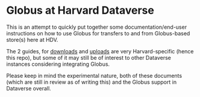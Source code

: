 Globus at Harvard Dataverse
===========================

This is an attempt to quickly put together some documentation/end-user instructions on how to use Globus for transfers to and from Globus-based store(s) here at HDV.

The 2 guides, for [downloads](download.md) and [uploads](uploads.md) are very Harvard-specific (hence this repo), but some of it may still be of interest to other Dataverse instances considering integrating Globus.

Please keep in mind the experimental nature, both of these documents (which are still in review as of writing this) and the Globus support in Dataverse overall. 